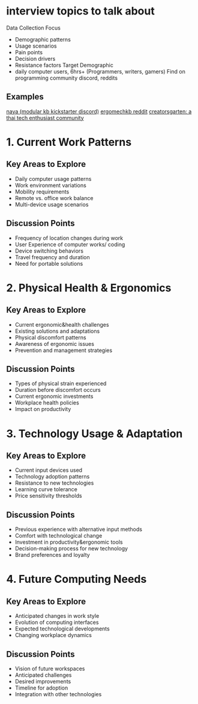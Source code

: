 # interview topics to talk about
   Data Collection Focus
   - Demographic patterns
   - Usage scenarios
   - Pain points
   - Decision drivers
   - Resistance factors
Target Demographic
- daily computer users, 6hrs+ (Programmers, writers, gamers)
Find on programming community discord, reddits

Examples
---
[naya (modular kb kickstarter discord)](https://discord.com/invite/CjdcEjk942)
[ergomechkb reddit](https://www.reddit.com/r/ErgoMechKeyboards/)
[creatorsgarten: a thai tech enthusiast community](https://grtn.org/dc)


# 1. Current Work Patterns
## Key Areas to Explore
- Daily computer usage patterns
- Work environment variations
- Mobility requirements
- Remote vs. office work balance
- Multi-device usage scenarios

## Discussion Points
- Frequency of location changes during work
- User Experience of computer works/ coding
- Device switching behaviors
- Travel frequency and duration
- Need for portable solutions

# 2. Physical Health & Ergonomics
## Key Areas to Explore
- Current ergonomic&health challenges
- Existing solutions and adaptations
- Physical discomfort patterns
- Awareness of ergonomic issues
- Prevention and management strategies

## Discussion Points
- Types of physical strain experienced
- Duration before discomfort occurs
- Current ergonomic investments
- Workplace health policies
- Impact on productivity

# 3. Technology Usage & Adaptation
## Key Areas to Explore
- Current input devices used
- Technology adoption patterns
- Resistance to new technologies
- Learning curve tolerance
- Price sensitivity thresholds

## Discussion Points
- Previous experience with alternative input methods
- Comfort with technological change
- Investment in productivity&ergonomic tools
- Decision-making process for new technology
- Brand preferences and loyalty

# 4. Future Computing Needs
## Key Areas to Explore
- Anticipated changes in work style
- Evolution of computing interfaces
- Expected technological developments
- Changing workplace dynamics

## Discussion Points
- Vision of future workspaces
- Anticipated challenges
- Desired improvements
- Timeline for adoption
- Integration with other technologies
